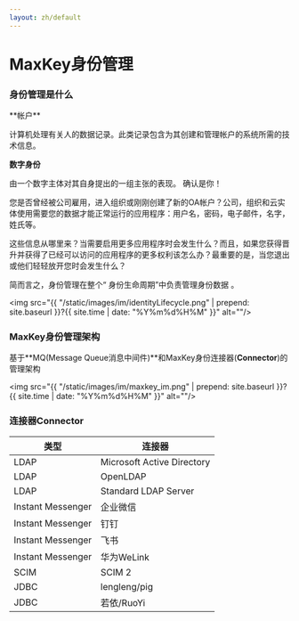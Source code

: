 ```yaml
---
layout: zh/default
---
```

<h1>MaxKey身份管理</h1>

<h3>身份管理是什么</h3>
**帐户**

计算机处理有关人的数据记录。此类记录包含为其创建和管理帐户的系统所需的技术信息。

**数字身份**

由一个数字主体对其自身提出的一组主张的表现。 确认是你！

您是否曾经被公司雇用，进入组织或刚刚创建了新的OA帐户？公司，组织和云实体使用需要您的数据才能正常运行的应用程序：用户名，密码，电子邮件，名字，姓氏等。

这些信息从哪里来？当需要启用更多应用程序时会发生什么？而且，如果您获得晋升并获得了已经可以访问的应用程序的更多权利该怎么办？最重要的是，当您退出或他们轻轻放开您时会发生什么？

简而言之，身份管理在整个“ 身份生命周期”中负责管理身份数据 。


<img src="{{ "/static/images/im/identityLifecycle.png" | prepend: site.baseurl }}?{{ site.time | date: "%Y%m%d%H%M" }}"  alt=""/>

<h3>MaxKey身份管理架构</h3>

基于**MQ(Message Queue消息中间件)**和MaxKey身份连接器(**Connector**)的管理架构

<img src="{{ "/static/images/im/maxkey_im.png" | prepend: site.baseurl }}?{{ site.time | date: "%Y%m%d%H%M" }}"  alt=""/>


<h3>连接器Connector</h3>

<table border="0" class="table table-striped table-bordered ">
	<thead>
		<tr class="a">
			<th>类型</th>
			<th>连接器</th>
		</tr>
	</thead>
	<tbody>
		<tr>
			<td>LDAP</td>
			<td>Microsoft  Active Directory</td>
		</tr>
		<tr>
			<td>LDAP</td>
			<td>OpenLDAP</td>
		</tr>
		<tr>
			<td>LDAP</td>
			<td>Standard LDAP Server</td>
		</tr>
		<tr>
			<td>Instant Messenger</td>
			<td>企业微信</td>
		</tr>
		<tr>
			<td>Instant Messenger</td>
			<td>钉钉</td>
		</tr>
		<tr>
			<td>Instant Messenger</td>
			<td>飞书</td>
		</tr>
		<tr>
			<td>Instant Messenger</td>
			<td>华为WeLink</td>
		</tr>
		<tr>
			<td>SCIM</td>
			<td>SCIM 2</td>
		</tr>
		<tr>
			<td>JDBC</td>
			<td>lengleng/pig</td>
		</tr>
		<tr>
			<td>JDBC</td>
			<td>若依/RuoYi</td>
		</tr>
	</tbody>
</table>		